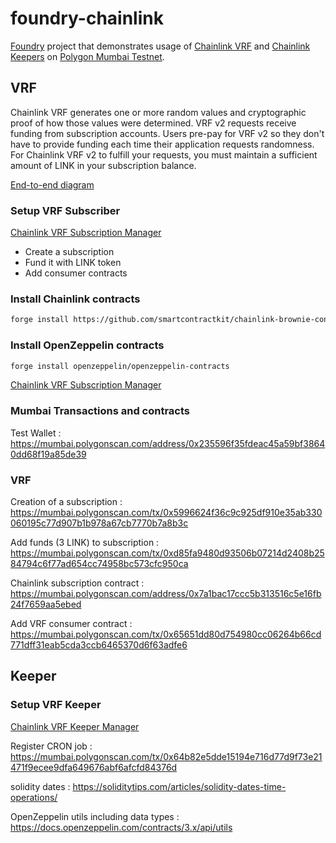 # foundry-chainlink

[Foundry](https://book.getfoundry.sh/) project that demonstrates usage of [Chainlink VRF](https://docs.chain.link/docs/vrf/v2/introduction/) and [Chainlink Keepers](https://docs.chain.link/docs/chainlink-keepers/introduction/) on [Polygon Mumbai Testnet](https://docs.chain.link/docs/vrf/v2/supported-networks/#polygon-matic-mumbai-testnet).

## VRF

Chainlink VRF generates one or more random values and cryptographic proof of how those values were determined. 
VRF v2 requests receive funding from subscription accounts. Users pre-pay for VRF v2 so they don't have to provide funding each time their application requests randomness.
For Chainlink VRF v2 to fulfill your requests, you must maintain a sufficient amount of LINK in your subscription balance.

[End-to-end diagram](https://docs.chain.link/images/vrf/v2-subscription-e2e.webp)

### Setup VRF Subscriber 

[Chainlink VRF Subscription Manager](https://vrf.chain.link/)

- Create a subscription
- Fund it with LINK token
- Add consumer contracts

### Install Chainlink contracts

```sh
forge install https://github.com/smartcontractkit/chainlink-brownie-contracts
```

### Install OpenZeppelin contracts

```sh
forge install openzeppelin/openzeppelin-contracts
```

[Chainlink VRF Subscription Manager](https://vrf.chain.link/mumbai)

### Mumbai Transactions and contracts

Test Wallet :
https://mumbai.polygonscan.com/address/0x235596f35fdeac45a59bf38640dd68f19a85de39

### VRF

Creation of a subscription :
https://mumbai.polygonscan.com/tx/0x5996624f36c9c925df910e35ab330060195c77d907b1b978a67cb7770b7a8b3c

Add funds (3 LINK) to subscription :
https://mumbai.polygonscan.com/tx/0xd85fa9480d93506b07214d2408b2584794c6f77ad654cc74958bc573cfc950ca

Chainlink subscription contract :
https://mumbai.polygonscan.com/address/0x7a1bac17ccc5b313516c5e16fb24f7659aa5ebed

Add VRF consumer contract :
https://mumbai.polygonscan.com/tx/0x65651dd80d754980cc06264b66cd771dff31eab5cda3ccb6465370d6f63adfe6

## Keeper

### Setup VRF Keeper 

[Chainlink VRF Keeper Manager](https://keepers.chain.link/)

Register CRON job :
https://mumbai.polygonscan.com/tx/0x64b82e5dde15194e716d77d9f73e21471f9ecee9dfa649676abf6afcfd84376d

solidity dates :
https://soliditytips.com/articles/solidity-dates-time-operations/

OpenZeppelin utils including data types :
https://docs.openzeppelin.com/contracts/3.x/api/utils
